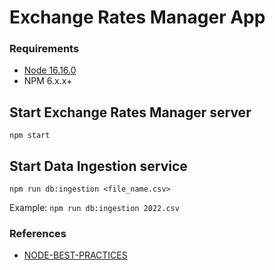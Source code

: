 # Exchange Rates Manager App

### Requirements

- [Node 16.16.0](https://nodejs.org)
- NPM 6.x.x+

## Start Exchange Rates Manager server

`npm start`

## Start Data Ingestion service

`npm run db:ingestion <file_name.csv>`

Example: `npm run db:ingestion 2022.csv`

### References

- [NODE-BEST-PRACTICES](https://github.com/goldbergyoni/nodebestpractices)
